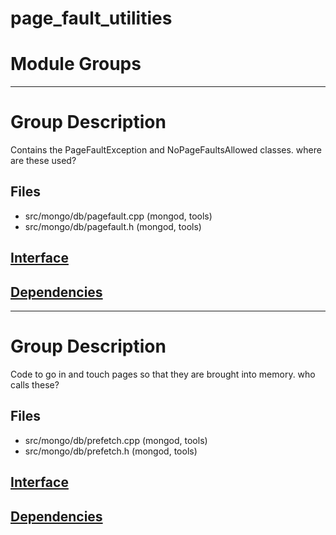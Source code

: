 # page\_fault\_utilities

# Module Groups

-------------

# Group Description
Contains the PageFaultException and NoPageFaultsAllowed classes.   where are these used?

## Files
- src/mongo/db/pagefault.cpp   (mongod, tools)
- src/mongo/db/pagefault.h   (mongod, tools)

## [Interface](interface/0)

## [Dependencies](dependencies/0)

-------------

# Group Description
Code to go in and touch pages so that they are brought into memory.   who calls these?

## Files
- src/mongo/db/prefetch.cpp   (mongod, tools)
- src/mongo/db/prefetch.h   (mongod, tools)

## [Interface](interface/1)

## [Dependencies](dependencies/1)
